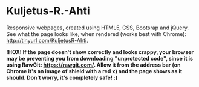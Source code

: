 # Kuljetus-R.-Ahti
Responsive webpages, created using HTML5, CSS, Bootsrap and jQuery.
See what the page looks like, when rendered (works best with Chrome): http://tinyurl.com/KuljetusR-Ahti.

<b>!HOX! If the page doesn't show correctly and looks crappy, your browser may be preventing you from downloading "unprotected code", since it is using RawGit: https://rawgit.com/. Allow it from the address bar (on Chrome it's an image of shield with a red x) and the page shows as it should. Don't worry, it's completely safe! :)</b>
